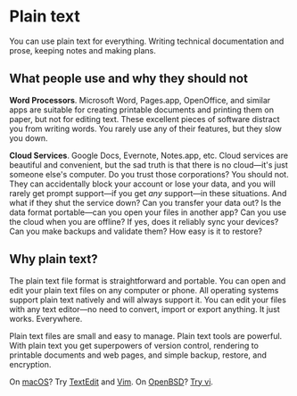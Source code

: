 # Plain text

You can use plain text for everything. Writing technical documentation
and prose, keeping notes and making plans.

## What people use and why they should not

**Word Processors**. Microsoft Word, Pages.app, OpenOffice, and
similar apps are suitable for creating printable documents and
printing them on paper, but not for editing text. These excellent
pieces of software distract you from writing words. You rarely use
any of their features, but they slow you down.

**Cloud Services**. Google Docs, Evernote, Notes.app, etc. Cloud
services are beautiful and convenient, but the sad truth is that
there is no cloud&mdash;it's just someone else's computer. Do you
trust those corporations? You should not. They can accidentally
block your account or lose your data, and you will rarely get prompt
support&mdash;if you get *any* support&mdash;in these situations.
And what if they shut the service down? Can you transfer your data
out? Is the data format portable&mdash;can you open your files in
another app? Can you use the cloud when you are offline? If yes,
does it reliably sync your devices? Can you make backups and validate
them? How easy is it to restore?

## Why plain text?

The plain text file format is straightforward and portable. You can
open and edit your plain text files on any computer or phone. All
operating systems support plain text natively and will always support
it. You can edit your files with any text editor&mdash;no need to
convert, import or export anything. It just works. Everywhere.

Plain text files are small and easy to manage. Plain text tools are
powerful. With plain text you get superpowers of version control,
rendering to printable documents and web pages, and simple backup,
restore, and encryption.

On [macOS](/macos/)? Try [TextEdit](/macos/textedit.html) and
[Vim](/vim.html). On [OpenBSD](/openbsd/)? [Try vi](/vi.html).
